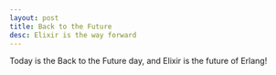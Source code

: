 ```yaml
---
layout: post
title: Back to the Future
desc: Elixir is the way forward
---
```


Today is the Back to the Future day, and Elixir is the future of Erlang!